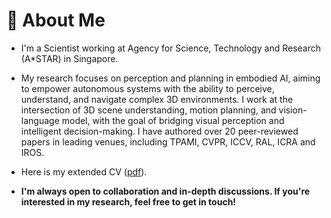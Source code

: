 # 🤖 About Me
- I'm a Scientist working at Agency for Science, Technology and Research (A*STAR) in Singapore. 

- My research focuses on perception and planning in embodied AI, aiming to empower autonomous systems with the ability to perceive, understand, and navigate complex 3D environments. I work at the intersection of 3D scene understanding, motion planning, and vision-language model, with the goal of bridging visual perception and intelligent decision-making. I have authored over 20 peer-reviewed papers in leading venues, including TPAMI, CVPR, ICCV, RAL, ICRA and IROS. 

<!-- <a href='https://scholar.google.com/citations?user=kl3niOYAAAAJ&hl=en'><img src="https://img.shields.io/endpoint?logo=Google%20Scholar&url=https%3A%2F%2Fcdn.jsdelivr.net%2Fgh%2FChen-Xieyuanli%2Fchen-xieyuanli.github.io@google-scholar-stats%2Fgs_data_shieldsio.json&labelColor=f6f6f6&color=9cf&style=flat&label=Google%20Scholar"></a> -->

- Here is my extended CV ([pdf](cv/chen_cv.pdf)).

- <strong> I'm always open to collaboration and in-depth discussions. If you're interested in my research, feel free to get in touch! </strong>



